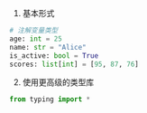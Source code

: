 1. 基本形式
```python
# 注解变量类型
age: int = 25
name: str = "Alice"
is_active: bool = True
scores: list[int] = [95, 87, 76]
```

2. 使用更高级的类型库
```python
from typing import *
```